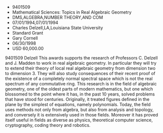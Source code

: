 
* 9401509
* Mathematical Sciences: Topics in Real Algebraic Geometry
* DMS,ALGEBRA,NUMBER THEORY,AND COM
* 07/01/1994,07/01/1994
* Charles Delzell,LA,Louisiana State University
* Standard Grant
* Gary Cornell
* 06/30/1998
* USD 60,000.00

9401509 Delzell This awards supports the research of Professors C. Delzell and
J. Madden to work in real algebraic geometry. In particular they will try to
extend their theory of local real algebraic geometry from dimension two to
dimension 3. They will also study consequences of their recent proof of the
existence of a completely normal spectral space which is not the real spectrum
of any commutative ring. This research is in the field of algebraic geometry,
one of the oldest parts of modern mathematics, but one which blossomed to the
point where it has, in the past 10 years, solved problems that have stood for
centuries. Originally, it treated figures defined in the plane by the simplest
of equations, namely polynomials. Today, the field uses methods not only from
algebra, but also from analysis and topology, and conversely it is extensively
used in those fields. Moreover it has proved itself useful in fields as diverse
as physics, theoretical computer science, cryptography, coding theory and
robotics.
